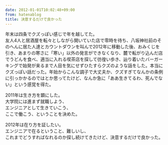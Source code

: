 ```yaml
---
date: 2012-01-01T10:02:48+09:00
from: hatenablog
title: 決意するだけで良かった
---
```

年末は四条でクズっぽい感じで年を越してた。  
友人4人と居酒屋を転々としながら開いていた店で零時を待ち、八坂神社前のそのへんに居た人達とカウントダウンを叫んで2012年に移動した後、おみくじを引き、あまりの寒さに「寒い」以外の発言ができなくなり、麓で転がり込んだ店でうどんを食べ、適当に入れる喫茶店を探して彷徨い歩き、辿り着いたバーガーキングで始発が来るまで人目を気にせずひたすらクズのような話をした。本当にクズっぽい話だった。年始からこんな調子で大丈夫か、クズすぎてなんかの条例に引っかかるのではとか思ってたけど、なんか急に「ああ生きてるわ、死んでない」という感覚を得た。

2011年は生き方を顕にした。  
大学院には進まず就職しよう、  
エンジニアとして生きていこう、  
ここで働こう、ということを決めた。

2012年は在り方を証したい。  
エンジニアで在るということ、難しいし、  
これまでどうすればなれるのか探し続けてきたけど、決意するだけで良かった。


